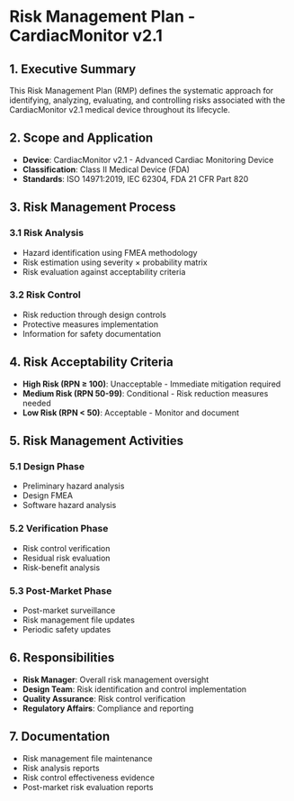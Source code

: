 # Risk Management Plan - CardiacMonitor v2.1

## 1. Executive Summary
This Risk Management Plan (RMP) defines the systematic approach for identifying, analyzing, evaluating, and controlling risks associated with the CardiacMonitor v2.1 medical device throughout its lifecycle.

## 2. Scope and Application
- **Device**: CardiacMonitor v2.1 - Advanced Cardiac Monitoring Device
- **Classification**: Class II Medical Device (FDA)
- **Standards**: ISO 14971:2019, IEC 62304, FDA 21 CFR Part 820

## 3. Risk Management Process
### 3.1 Risk Analysis
- Hazard identification using FMEA methodology
- Risk estimation using severity × probability matrix
- Risk evaluation against acceptability criteria

### 3.2 Risk Control
- Risk reduction through design controls
- Protective measures implementation
- Information for safety documentation

## 4. Risk Acceptability Criteria
- **High Risk (RPN ≥ 100)**: Unacceptable - Immediate mitigation required
- **Medium Risk (RPN 50-99)**: Conditional - Risk reduction measures needed
- **Low Risk (RPN < 50)**: Acceptable - Monitor and document

## 5. Risk Management Activities
### 5.1 Design Phase
- Preliminary hazard analysis
- Design FMEA
- Software hazard analysis

### 5.2 Verification Phase
- Risk control verification
- Residual risk evaluation
- Risk-benefit analysis

### 5.3 Post-Market Phase
- Post-market surveillance
- Risk management file updates
- Periodic safety updates

## 6. Responsibilities
- **Risk Manager**: Overall risk management oversight
- **Design Team**: Risk identification and control implementation
- **Quality Assurance**: Risk control verification
- **Regulatory Affairs**: Compliance and reporting

## 7. Documentation
- Risk management file maintenance
- Risk analysis reports
- Risk control effectiveness evidence
- Post-market risk evaluation reports
